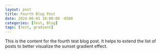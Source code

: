 ```yaml
---
layout: post
title: Fourth Blog Post
date: 2024-06-03 10:00:00 -0500
categories: [Test, Blog]
tags: [test, gradient]
---
```

This is the content for the fourth test blog post. It helps to extend the list of posts to better visualize the sunset gradient effect.
